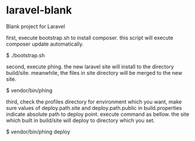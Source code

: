 laravel-blank
=============

Blank project for Laravel


first, execute bootstrap.sh to install composer. this script will execute composer update automatically.

$ ./bootstrap.sh

second, execute phing. the new laravel site will install to the directory build/site. 
meanwhile, the files in site directory will be merged to the new site.

$ vendor/bin/phing

third, check the profiles directory for environment which you want, make sure values of deploy.path.site and deploy.path.public in build.properties indicate absolute path to 
deploy point.
execute command as bellow. the site which built in build/site will deploy to directory which you set.

$ vendor/bin/phing deploy






